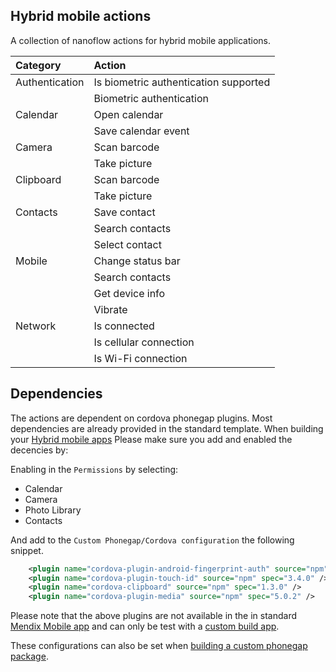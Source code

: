 ## Hybrid mobile actions

A collection of nanoflow actions for hybrid mobile applications.

| Category       | Action                                |
| :------------- | :------------------------------------ |
| Authentication | Is biometric authentication supported |
|                | Biometric authentication              |
| Calendar       | Open calendar                         |
|                | Save calendar event                   |
| Camera         | Scan barcode                          |
|                | Take picture                          |
| Clipboard      | Scan barcode                          |
|                | Take picture                          |
| Contacts       | Save contact                          |
|                | Search contacts                       |
|                | Select contact                        |
| Mobile         | Change status bar                     |
|                | Search contacts                       |
|                | Get device info                       |
|                | Vibrate                               |
| Network        | Is connected                          |
|                | Is cellular connection                |
|                | Is Wi-Fi connection                   |

## Dependencies

The actions are dependent on cordova phonegap plugins. Most dependencies are already provided in the standard template.
When building your [Hybrid mobile apps](https://docs.mendix.com/developerportal/deploy/mobileapp) Please make sure you
add and enabled the decencies by:

Enabling in the `Permissions` by selecting:

-   Calendar
-   Camera
-   Photo Library
-   Contacts

And add to the `Custom Phonegap/Cordova configuration` the following snippet.

```xml
    <plugin name="cordova-plugin-android-fingerprint-auth" source="npm" spec="1.5.0" />
    <plugin name="cordova-plugin-touch-id" source="npm" spec="3.4.0" />
    <plugin name="cordova-clipboard" source="npm" spec="1.3.0" />
    <plugin name="cordova-plugin-media" source="npm" spec="5.0.2" />
```

Please note that the above plugins are not available in the in standard
[Mendix Mobile app](https://docs.mendix.com/refguide/getting-the-mendix-app) and can only be test with a
[custom build app](https://docs.mendix.com/developerportal/deploy/mobileapp).

These configurations can also be set when
[building a custom phonegap package](https://docs.mendix.com/refguide/customizing-phonegap-build-packages#1-introduction).
